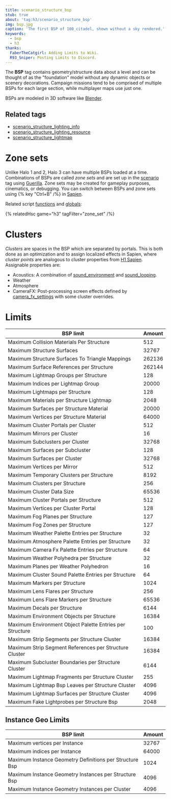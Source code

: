 ```yaml
---
title: scenario_structure_bsp
stub: true
about: 'tag:h3/scenario_structure_bsp'
img: bsp.jpg
caption: 'The first BSP of 100_citadel, shown without a sky rendered.'
keywords:
  - bsp
  - h3
thanks:
  FaberTheCatgirl: Adding Limits to Wiki.
  R93_Sniper: Posting Limits to Discord.
---
```

The **BSP** tag contains geometry/structure data about a level and can be thought of as the "foundation" model without any dynamic objects or scenery decorations. Campaign missions tend to be comprised of multiple BSPs for each large section, while multiplayer maps use just one.

BSPs are modeled in 3D software like [Blender](~).

## Related tags
* [scenario_structure_lighting_info](~)
* [scenario_structure_lighting_resource](~)
* [scenario_structure_lightmap](~)

# Zone sets
Unlike Halo 1 and 2, Halo 3 can have multiple BSPs loaded at a time. Combinations of BSPs are called _zone sets_ and are set up in the [scenario](~) tag using [Guerilla](~h3-guerilla). Zone sets may be created for gameplay purposes, cinematics, or debugging. You can switch between BSPs and zone sets using {% key "Ctrl+B" /%} in [Sapien](~h3-sapien).

Related script [functions](~scripting#functions) and [globals](~scripting#external-globals):

{% relatedHsc game="h3" tagFilter="zone_set" /%}

# Clusters
_Clusters_ are spaces in the BSP which are separated by portals. This is both done as an optimization and to assign localized effects in Sapien, where _cluster points_ are analogous to cluster properties from [H1 Sapien](~h1-sapien). Assignable properties are:

* Acoustics: A combination of [sound_environment](~) and [sound_looping](~).
* Weather
* Atmosphere
* CameraFX: Post-processing screen effects defined by [camera_fx_settings](~) with some cluster overrides.

# Limits
|BSP limit|Amount|
|-----|------------|
|Maximum Collision Materials Per Structure|512|
|Maximum Structure Surfaces|32767|
|Maximum Structure Surfaces To Triangle Mappings|262136|
|Maximum Surface References per Structure|262144|
|Maximum Lightmap Groups per Structure|128|
|Maximum Indices per Lightmap Group|20000|
|Maximum Lightmaps per Structure|128|
|Maximum Materials per Structure Lightmap|2048|
|Maximum Surfaces per Structure Material|20000|
|Maximum Vertices per Structure Material|64000|
|Maximum Cluster Portals per Cluster|512|
|Maximum Mirrors per Cluster|16|
|Maximum Subclusters per Cluster|32768|
|Maximum Surfaces per Subcluster|128|
|Maximum Surfaces per Cluster|32768|
|Maximum Vertices per Mirror|512|
|Maximum Temporary Clusters per Structure|8192|
|Maximum Clusters per Structure|256|
|Maximum Cluster Data Size|65536|
|Maximum Cluster Portals per Structure|512|
|Maximum Vertices per Cluster Portal|128|
|Maximum Fog Planes per Structure|127|
|Maximum Fog Zones per Structure|127|
|Maximum Weather Palette Entries per Structure|32|
|Maximum Atmosphere Palette Entries per Structure|32|
|Maximum Camera Fx Palette Entries per Structure|64|
|Maximum Weather Polyhedra per Structure|32|
|Maximum Planes per Weather Polyhedron|16|
|Maximum Cluster Sound Palette Entries per Structure|64|
|Maximum Markers per Structure|1024|
|Maximum Lens Flares per Structure|256|
|Maximum Lens Flare Markers per Structure|65536|
|Maximum Decals per Structure|6144|
|Maximum Environment Objects per Structure|16384|
|Maximum Environment Object Palette Entries per Structure|100|
|Maximum Strip Segments per Structure Cluster|16384|
|Maximum Strip Segment References per Structure Cluster|16384|
|Maximum Subcluster Boundaries per Structure Cluster|6144|
|Maximum Lightmap Fragments per Structure Cluster|255|
|Maximum Lightmap Bsp Leaves per Structure Cluster|4096|
|Maximum Lightmap Surfaces per Structure Cluster|4096|
|Maximum Fake Lightprobes per Structure Bsp|2048|

## Instance Geo Limits
|BSP limit|Amount|
|-----|------------|
|Maximum vertices per Instance|32767|
|Maximum indices per Instance|64000|
|Maximum Instance Geometry Definitions per Structure Bsp|1024|
|Maximum Instance Geometry Instances per Structure Bsp|4096|
|Maximum Instance Geometry Instances per Cluster|4096|
